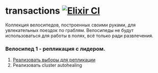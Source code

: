 # transactions [![Elixir CI](https://github.com/vkuznetsov/transactions/actions/workflows/elixir.yml/badge.svg)](https://github.com/vkuznetsov/transactions/actions/workflows/elixir.yml)
Коллекция велосипедов, построенных своими руками, для увлекательных поездок по граблям.
Велосипеды не будут использоваться для работы в полях, всё только ради развлечения.

### Велосипед 1 - репликация с лидером.
1. [Реализовать выборы для репликации](https://github.com/vkuznetsov/transactions/issues/1)
2. Реализовать cluster autohealing
